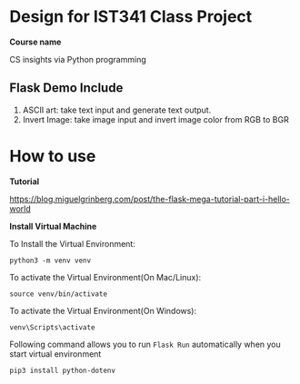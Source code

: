 # Design for IST341 Class Project

**Course name**

CS insights via Python programming

## Flask Demo Include

1. ASCII art: take text input and generate text output.
2. Invert Image: take image input and invert image color from RGB to BGR

# How to use

**Tutorial** 

https://blog.miguelgrinberg.com/post/the-flask-mega-tutorial-part-i-hello-world

**Install Virtual Machine**

To Install the Virtual Environment:

`python3 -m venv venv`

To activate the Virtual Environment(On Mac/Linux):

`source venv/bin/activate`

To activate the Virtual Environment(On Windows):

`venv\Scripts\activate`

Following command allows you to run `Flask Run` automatically when you start virtual environment

`pip3 install python-dotenv`






 



